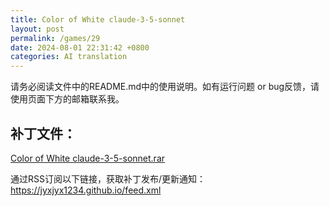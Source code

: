 ```yaml
---
title: Color of White claude-3-5-sonnet
layout: post
permalink: /games/29
date: 2024-08-01 22:31:42 +0800
categories: AI translation
---
```



请务必阅读文件中的README.md中的使用说明。如有运行问题 or bug反馈，请使用页面下方的邮箱联系我。

## 补丁文件：

[Color of White claude-3-5-sonnet.rar](../resources/Color%20of%20White%20claude-3-5-sonnet.rar)

 

通过RSS订阅以下链接，获取补丁发布/更新通知：https://jyxjyx1234.github.io/feed.xml

